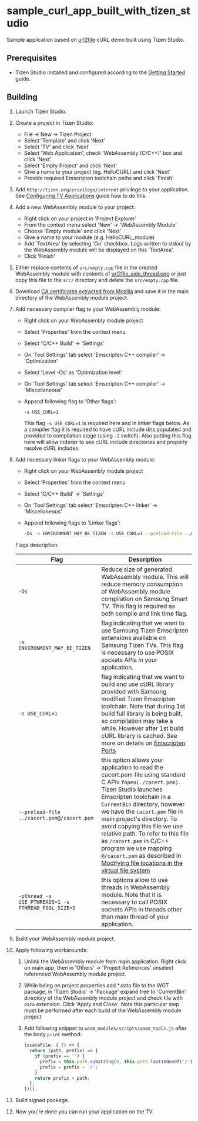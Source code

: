 # sample_curl_app_built_with_tizen_studio

Sample application based on
[url2file](https://curl.haxx.se/libcurl/c/url2file.html)
cURL demo built using Tizen Studio.

## Prerequisites

- Tizen Studio installed and configured according to the [Getting Started](https://developer.samsung.com/smarttv/develop/extension-libraries/webassembly/getting-started.html) guide.

## Building

1. Launch Tizen Studio.

2. Create a project in Tizen Studio:

   - File -> New -> Tizen Project
   - Select 'Template' and click 'Next'
   - Select 'TV' and click 'Next'
   - Select 'Web Application', check 'WebAssembly (C/C++)' box and click 'Next'
   - Select 'Empty Project' and click 'Next'
   - Give a name to your project (eg. HelloCURL) and click 'Next'
   - Provide required Emscripten toolchain paths and click 'Finish'

3. Add `http://tizen.org/privilege/internet` privilege to your application.
   See [Configuring TV Applications](https://developer.samsung.com/smarttv/develop/guides/fundamentals/configuring-tv-applications.html) guide how to do this.

4. Add a new WebAssembly module to your project:

   - Right click on your project in 'Project Explorer'
   - From the context menu select 'New' -> 'WebAssembly Module'
   - Choose 'Empty module' and click 'Next'
   - Give a name to your module (e.g. HelloCURL_module)
   - Add 'TextArea' by selecting 'On' checkbox. Logs written to stdout
     by the WebAssembly module will be displayed on this 'TextArea'.
   - Click 'Finish'

5. Either replace contents of `src/empty.cpp` file in the created WebAssembly
   module with contents of
   [url2file_side_thread.cpp](./url2file_side_thread.cpp) or just copy this
   file to the `src/` directory and delete the `src/empty.cpp` file.

6. Download [CA certificates extracted from Mozilla](https://curl.haxx.se/ca/cacert.pem)
   and save it in the main directory of the WebAssembly module project.

7. Add necessary compiler flag to your WebAssembly module:

   - Right click on your WebAssembly module project
   - Select 'Properties' from the context menu
   - Select 'C/C++ Build' -> 'Settings'
   - On 'Tool Settings' tab select 'Emscripten C++ compiler' -> 'Optimization'
   - Select 'Level -Os' as 'Optimization level'
   - On 'Tool Settings' tab select 'Emscripten C++ compiler' -> 'Miscellaneous'
   - Append following flag to 'Other flags':

     ```bash
     -s USE_CURL=1
     ```

     This flag `-s USE_CURL=1` is required here and in linker flags below.
     As a compiler flag it is required to have cURL include dirs populated and
     provided to compilation stage (using `-I` switch). Also putting this flag
     here will allow indexer to see cURL include directories and properly
     resolve cURL includes.

8. Add necessary linker flags to your WebAssembly module:

   - Right click on your WebAssembly module project
   - Select 'Properties' from the context menu
   - Select 'C/C++ Build' -> 'Settings'
   - On 'Tool Settings' tab select 'Emscripten C++ linker' -> 'Miscellaneous'
   - Append following flags to 'Linker flags':

     ```bash
     -Os -s ENVIRONMENT_MAY_BE_TIZEN -s USE_CURL=1 --preload-file ../cacert.pem@/cacert.pem -pthread -s USE_PTHREADS=1 -s PTHREAD_POOL_SIZE=2
     ```

   Flags description:

   | Flag     | Description  |
   | -------- | ------------ |
   | `-Os` | Reduce size of generated WebAssembly module. This will reduce memory consumption of WebAssembly module compilation on Samsung Smart TV. This flag is required as both compile and link time flag. |
   | `-s ENVIRONMENT_MAY_BE_TIZEN` | flag indicating that we want to use Samsung Tizen Emscripten extensions available on Samsung Tizen TVs. This flag is necessary to use POSIX sockets APIs in your application. |
   | `-s USE_CURL=1` | flag indicating that we want to build and use cURL library provided with Samsung modified Tizen Emscripten toolchain. Note that during 1st build full library is being built, so compilation may take a while. However after 1st build cURL library is cached. See more on details on [Emscripten Ports](https://emscripten.org/docs/compiling/Building-Projects.html#emscripten-ports) |
   | `--preload-file ../cacert.pem@/cacert.pem` | this option allows your application to read the cacert.pem file using standard C APIs `fopen(./cacert.pem)`. Tizen Studio launches Emscripten toolchain in a `CurrentBin` directory, however we have the `cacert.pem` file in main project's directory. To avoid copying this file we use relative path. To refer to this file as `/cacert.pem` in C/C++ program we use mapping `@/cacert.pem` as described in [Modifying file locations in the virtual file system](https://emscripten.org/docs/porting/files/packaging_files.html#modifying-file-locations-in-the-virtual-file-system) |
    `-pthread -s USE_PTHREADS=1 -s PTHREAD_POOL_SIZE=2` | this options allow to use threads in WebAssembly module. Note that it is necessary to call POSIX sockets APIs in threads other than main thread of your application. |

9. Build your WebAssembly module project.

10. Apply following workarounds:

    1. Unlink the WebAssembly module from main application. Right click on
       main app, then in 'Others' -> 'Project References' unselect referenced
       WebAssembly module project.

    2. While being on project properties add *.data file to the WGT package,
       in 'Tizen Studio' -> 'Package' expand tree to 'CurrentBin' directory
       of the WebAssembly module project and check file with `data` extension.
       Click 'Apply and Close'. Note this particular step must be performed
       after each build of the WebAssembly module project.

    3. Add following snippet to `wasm_modules/scripts/wasm_tools.js` after
       the body `print` method:

       ```javascript
       locateFile: ( () => {
         return (path, prefix) => {
           if (prefix == '') {
             prefix = this.path.substring(0, this.path.lastIndexOf('/')) || '';
             prefix = prefix + '/';
           }
           return prefix + path;
         };
       })(),
       ```

11. Build signed package.

12. Now you're done you can run your application on the TV.
